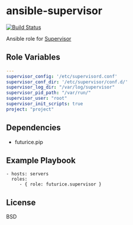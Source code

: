 ansible-supervisor
===========
[![Build Status](https://travis-ci.org/futurice/ansible-supervisor.svg?branch=master)](https://travis-ci.org/futurice/ansible-supervisor)

Ansible role for [Supervisor](http://supervisord.org/)


Role Variables
--------------
```yaml
---
supervisor_config: '/etc/supervisord.conf'
supervisor_conf_dir: '/etc/supervisor/conf.d/'
supervisor_log_dir: "/var/log/supervisor"
supervisor_pid_path: "/var/run/"
supervisor_user: "root"
supervisor_init_scripts: true
project: "project"
```


Dependencies
------------
 * futurice.pip


Example Playbook
----------------

    - hosts: servers
      roles:
         - { role: futurice.supervisor }

License
-------

BSD
